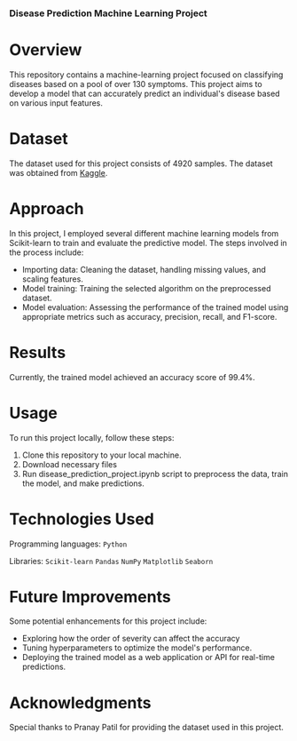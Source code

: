 ### Disease Prediction Machine Learning Project

# Overview

This repository contains a machine-learning project focused on classifying diseases based on a pool of over 130 symptoms. This project aims to develop a model that can accurately predict an individual's disease based on various input features.

# Dataset

The dataset used for this project consists of 4920 samples. The dataset was obtained from [Kaggle](https://www.kaggle.com/datasets/itachi9604/disease-symptom-description-dataset).

# Approach

In this project, I employed several different machine learning models from Scikit-learn to train and evaluate the predictive model. The steps involved in the process include:

- Importing data: Cleaning the dataset, handling missing values, and scaling features.
- Model training: Training the selected algorithm on the preprocessed dataset.
- Model evaluation: Assessing the performance of the trained model using appropriate metrics such as accuracy, precision, recall, and F1-score.

# Results

Currently, the trained model achieved an accuracy score of 99.4%. 

# Usage

To run this project locally, follow these steps:

1. Clone this repository to your local machine.
2. Download necessary files
3. Run disease_prediction_project.ipynb script to preprocess the data, train the model, and make predictions.
   
# Technologies Used

Programming languages: `Python`

Libraries: `Scikit-learn` `Pandas` `NumPy` `Matplotlib` `Seaborn`

# Future Improvements

Some potential enhancements for this project include:

- Exploring how the order of severity can affect the accuracy
- Tuning hyperparameters to optimize the model's performance.
- Deploying the trained model as a web application or API for real-time predictions.

# Acknowledgments
Special thanks to Pranay Patil for providing the dataset used in this project.
